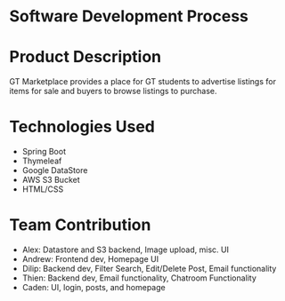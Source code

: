# Software Development Process
# Product Description
GT Marketplace provides a place for GT students to advertise listings for items for sale and buyers to browse listings to purchase.
# Technologies Used
* Spring Boot
* Thymeleaf
* Google DataStore
* AWS S3 Bucket
* HTML/CSS
# Team Contribution
* Alex: Datastore and S3 backend, Image upload, misc. UI
* Andrew: Frontend dev, Homepage UI
* Dilip: Backend dev, Filter Search, Edit/Delete Post, Email functionality
* Thien: Backend dev, Email functionality, Chatroom Functionality
* Caden: UI, login, posts, and homepage
